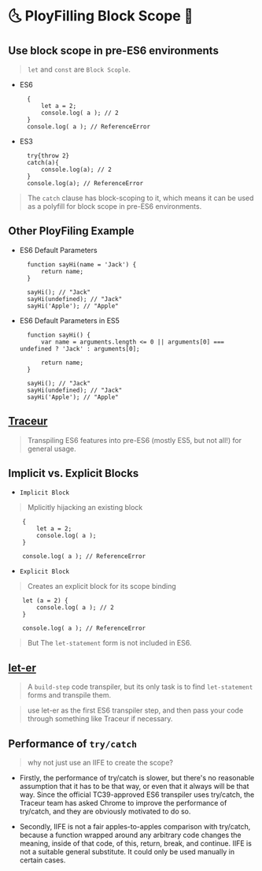 # 🌜  PloyFilling Block Scope 🌛 #

## Use block scope in pre-ES6 environments ##

> `let` and `const` are `Block Scople`.

- ES6

        {
            let a = 2;
            console.log( a ); // 2
        }
        console.log( a ); // ReferenceError

- ES3

        try{throw 2}
        catch(a){
            console.log(a); // 2
        }
        console.log(a); // ReferenceError

>The `catch` clause has block-scoping to it, which means it can be used as a polyfill for block scope in pre-ES6 environments.

## Other PloyFiling Example ##

- ES6 Default Parameters

        function sayHi(name = 'Jack') {
            return name;
        }

        sayHi(); // "Jack"
        sayHi(undefined); // "Jack"
        sayHi('Apple'); // "Apple"

- ES6 Default Parameters in ES5

        function sayHi() {
            var name = arguments.length <= 0 || arguments[0] === undefined ? 'Jack' : arguments[0];

            return name;
        }

        sayHi(); // "Jack"
        sayHi(undefined); // "Jack"
        sayHi('Apple'); // "Apple"

## [Traceur](http://google.github.io/traceur-compiler/demo/repl.html#) ##

>Transpiling ES6 features into pre-ES6 (mostly ES5, but not all!) for general usage.

## Implicit vs. Explicit Blocks ##

- `Implicit Block`
> Mplicitly hijacking an existing block

        { 
            let a = 2;
            console.log( a );
        }

        console.log( a ); // ReferenceError

- `Explicit Block`
> Creates an explicit block for its scope binding

        let (a = 2) {
            console.log( a ); // 2
        }

        console.log( a ); // ReferenceError


> But The `let-statement` form is not included in ES6.

## [let-er](https://github.com/getify/let-er) ##

> A `build-step` code transpiler, but its only task is to find `let-statement` forms and transpile them.

> use let-er as the first ES6 transpiler step, and then pass your code through something like Traceur if necessary.

## Performance of `try/catch` ##

> why not just use an IIFE to create the scope?

- Firstly, the performance of try/catch is slower, but there's no reasonable assumption that it has to be that way, or even that it always will be that way. Since the official TC39-approved ES6 transpiler uses try/catch, the Traceur team has asked Chrome to improve the performance of try/catch, and they are obviously motivated to do so.

- Secondly, IIFE is not a fair apples-to-apples comparison with try/catch, because a function wrapped around any arbitrary code changes the meaning, inside of that code, of this, return, break, and continue. IIFE is not a suitable general substitute. It could only be used manually in certain cases.
